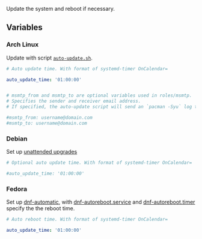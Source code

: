 Update the system and reboot if necessary.

## Variables

### Arch Linux
Update with script [`auto-update.sh`](templates/auto-update.sh.j2).
```yaml
# Auto update time. With format of systemd-timer OnCalendar=

auto_update_time: '01:00:00'


# msmtp_from and msmtp_to are optional variables used in roles/msmtp.
# Specifies the sender and receiver email address.
# If specified, the auto-update script will send an `pacman -Syu` log to the email address.

#msmtp_from: username@domain.com
#msmtp_to: username@domain.com
```

### Debian
Set up [unattended upgrades](https://wiki.debian.org/UnattendedUpgrades)
```yaml
# Optional auto update time. With format of systemd-timer OnCalendar=

#auto_update_time: '01:00:00'
```

### Fedora
Set up [dnf-automatic](https://dnf.readthedocs.io/en/latest/automatic.html),
with [dnf-autoreboot.service](files/dnf-autoreboot.service) and [dnf-autoreboot.timer](templates/dnf-autoreboot.timer.j2)
specify the the reboot time.
```yaml
# Auto reboot time. With format of systemd-timer OnCalendar=

auto_update_time: '01:00:00'
```
